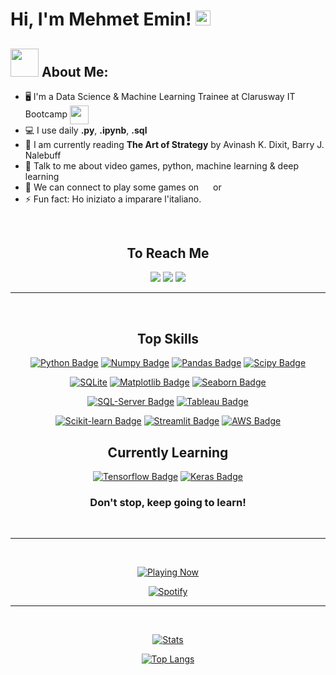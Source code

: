 

# Hi, I'm Mehmet Emin! <img src="https://github.com/TheDudeThatCode/TheDudeThatCode/blob/master/Assets/Hi.gif?raw=true" width="24px">

## <img src="https://raw.githubusercontent.com/TheDudeThatCode/TheDudeThatCode/master/Assets/Developer.gif" width="45px"> About Me:

- 🖥️ I'm a Data Science & Machine Learning Trainee at Clarusway IT Bootcamp 
      <a href="https://clarusway.com"><img align="center" src="https://coursereport-production.imgix.net/uploads/school/logo/1167/original/CW_3d_transparent2.png?w=200&h=200&dpr=1&q=75" width="30"></a>
- 💻 I use daily  **.py**, **.ipynb**, **.sql**
- 📖 I am currently reading **The Art of Strategy** by Avinash K. Dixit, Barry J. Nalebuff
- 💬 Talk to me about video games, python, machine learning & deep learning
- 👯 We can connect to play some games on <a href="http://live.xbox.com/Profile?Gamertag=Atilius1225"><img align="center" src="https://cdn4.iconfinder.com/data/icons/logos-and-brands/512/387_Xbox_logo-512.png" width="15px"></a> or <a href="https://steamcommunity.com/id/metastaban/"><img align="center" src="https://cdn2.iconfinder.com/data/icons/gaming-platforms-logo-shapes/250/steam_logo-256.png" width="15px"></a>
- ⚡ Fun fact: Ho iniziato a imparare l'italiano.

<br>

<center>

## To Reach Me
[![](https://img.shields.io/badge/LinkedIn-0077B5?style=for-the-badge&logo=linkedin&logoColor=white)](https://www.linkedin.com/in/mehmet-emin-tastaban/)
[![](https://img.shields.io/badge/Instagram-E4405F?style=for-the-badge&logo=instagram&logoColor=white)](https://www.instagram.com/metastaban/)
[![](https://img.shields.io/badge/mail-D14836?style=for-the-badge&logo=gmail&logoColor=white)](mailto:mehmetemin@tastaban.net)

---

<br>

## Top Skills

[![Python Badge](https://img.shields.io/badge/-Python-3776AB?style=for-the-badge&labelColor=black&logo=python&logoColor=3776AB)](#)
[![Numpy Badge](https://img.shields.io/badge/-Numpy-013243?style=for-the-badge&labelColor=black&logo=numpy&logoColor=013243)](#)
[![Pandas Badge](https://img.shields.io/badge/-Pandas-130654?style=for-the-badge&labelColor=black&logo=pandas&logoColor=white)](#)
[![Scipy Badge](https://img.shields.io/badge/-scipy-0054a6?style=for-the-badge&labelColor=black&logo=scipy&logoColor=0054a6)](#)

[![SQLite](https://img.shields.io/badge/-SQLite-003b57?style=for-the-badge&labelColor=black&logo=sqlite&logoColor=003b57)](#)
[![Matplotlib Badge](https://img.shields.io/badge/-matplotlib-11557c?style=for-the-badge&labelColor=black&logo=microstrategy&logoColor=11557c)](#)
[![Seaborn Badge](https://img.shields.io/badge/-seaborn-7db0bc?style=for-the-badge&labelColor=black&logo=cesium&logoColor=7db0bc)](#)

[![SQL-Server Badge](https://img.shields.io/badge/-SQL_Server-CC2927?style=for-the-badge&labelColor=black&logo=microsoft-sql-server&logoColor=CC2927)](#)
[![Tableau Badge](https://img.shields.io/badge/-tableau-E97627?style=for-the-badge&labelColor=black&logo=tableau&logoColor=E97627)](#)

[![Scikit-learn Badge](https://img.shields.io/badge/-scikit_learn-F7931E?style=for-the-badge&labelColor=black&logo=scikitlearn&logoColor=F7931E)](#)
[![Streamlit Badge](https://img.shields.io/badge/-streamlit-ff4b4b?style=for-the-badge&labelColor=black&logo=streamlit&logoColor=ff4b4b)](#)
[![AWS Badge](https://img.shields.io/badge/-AWS-232f3e?style=for-the-badge&labelColor=black&logo=amazon-aws&logoColor=232f3e)](#)
      
## Currently Learning

[![Tensorflow Badge](https://img.shields.io/badge/-tensorflow-ff6f00?style=for-the-badge&labelColor=black&logo=tensorflow&logoColor=ff6f00)](#)
[![Keras Badge](https://img.shields.io/badge/-keras-d00000?style=for-the-badge&labelColor=black&logo=keras&logoColor=d00000)](#)




### Don't stop, keep going to learn!

<br>

---

<br>

[![Playing Now](https://img.shields.io/badge/Spotify-Now_Playing-1ED760?&style=for-the-badge&logo=spotify&logoColor=1ED760)](https://open.spotify.com/user/11135883608)

[![Spotify](https://playing-now-metastaban.vercel.app/api/spotify)](https://open.spotify.com/user/11135883608)

---

<br>

[![Stats](https://github-readme-stats.vercel.app/api?username=metastaban&theme=darcula)](#)

[![Top Langs](https://github-readme-stats.vercel.app/api/top-langs/?username=metastaban&theme=darcula&layout=compact)](#)

</center>



